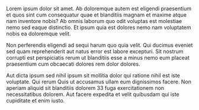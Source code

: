 Lorem ipsum dolor sit amet. Ab doloremque autem est eligendi praesentium et quos sint cum consequatur quae et blanditiis magnam et maxime atque nam inventore nobis? Ab omnis laborum quo odit voluptas est molestiae nemo sed eaque distinctio. Et ipsum quia est dolores nemo nam voluptatem nobis ea doloremque velit.

Non perferendis eligendi ad sequi harum quo quia velit. Qui ducimus eveniet sed quam reprehenderit aut natus error est labore excepturi. Sit nostrum corrupti est perspiciatis rerum ut blanditiis esse a minus nemo eum placeat praesentium cum obcaecati dolores rem dolor dolores.

Aut dicta ipsum sed nihil ipsum sit mollitia dolor qui ratione nihil est iste voluptate. Qui rerum Quis ut accusamus ullam eum dignissimos facere. Non aperiam aliquid sit blanditiis dolorem 33 fuga exercitationem non necessitatibus dolorem. Aut facere expedita et velit quibusdam qui iste cupiditate et enim iusto.